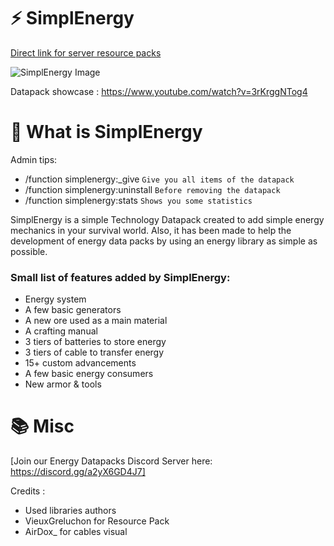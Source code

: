 
# ⚡ SimplEnergy

[Direct link for server resource packs](https://github.com/Stoupy51/SimplEnergy/blob/main/resource%20pack.zip)

![SimplEnergy Image](https://cdn.discordapp.com/attachments/547163400900444163/889450877893611520/SimplEnergy_2.jpg)

Datapack showcase :
https://www.youtube.com/watch?v=3rKrggNTog4


# 📖 What is SimplEnergy
Admin tips:
- /function simplenergy:_give		`Give you all items of the datapack`
- /function simplenergy:uninstall	`Before removing the datapack`
- /function simplenergy:stats		`Shows you some statistics`

SimplEnergy is a simple Technology Datapack created to add simple energy mechanics in your survival world.
Also, it has been made to help the development of energy data packs by using an energy library as simple as possible.

### Small list of features added by SimplEnergy:
- Energy system
- A few basic generators
- A new ore used as a main material
- A crafting manual
- 3 tiers of batteries to store energy
- 3 tiers of cable to transfer energy
- 15+ custom advancements
- A few basic energy consumers
- New armor & tools


# 📚 Misc

[Join our Energy Datapacks Discord Server here: https://discord.gg/a2yX6GD4J7]

Credits :
- Used libraries authors
- VieuxGreluchon for Resource Pack
- AirDox_ for cables visual 
